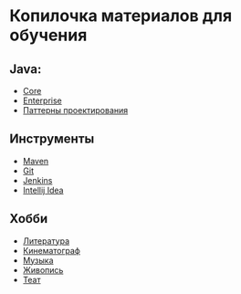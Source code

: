 # Копилочка материалов для обучения

<a name="java"></a>
## Java:
- [Core](/languages/java/java-core/index.md)
- [Enterprise](/languages/java/java-ee/index.md)
- [Паттерны проектирования](/languages/java/patterns/index.md)

<a name="tool"></a>
## Инструменты
- [Maven](/tool/maven/index.md)
- [Git](/tool/git/index.md)
- [Jenkins](/tool/jenkins/index.md)
- [Intellij Idea](/tool/idea/index.md)

<a name="hobbi"></a>
## Хобби
- [Литература](/hobbi/book/index.md)
- [Кинематограф](/hobbi/cinema/index.md)
- [Музыка](/hobbi/musik/index.md)
- [Живопись](/hobbi/art/index.md)
- [Теат](/hobbi/theatre/index.md)
